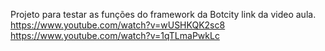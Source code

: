 Projeto para testar as funções do framework da Botcity
link da video aula.
https://www.youtube.com/watch?v=wUSHKQK2sc8
https://www.youtube.com/watch?v=1qTLmaPwkLc
